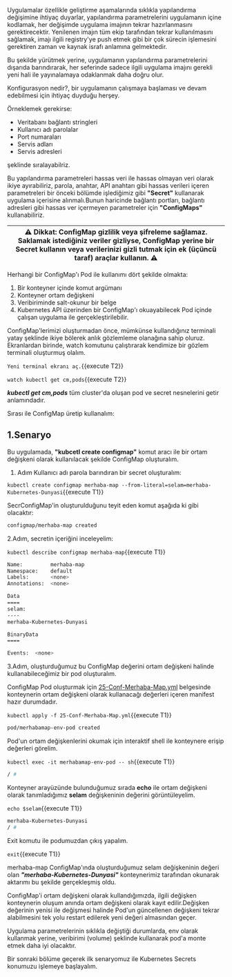 Uygulamalar özellikle geliştirme aşamalarında sıklıkla yapılandırma değişimine ihtiyaç duyarlar, yapılandırma parametrelerini uygulamanın içine kodlamak, her değişimde uygulama imajının tekrar hazırlanmasını gerektirecektir. Yenilenen imajın tüm ekip tarafından tekrar kullanılmasını sağlamak, imajı ilgili registry'ye push etmek gibi bir çok sürecin işlemesini gerektiren zaman ve kaynak israfı anlamına gelmektedir.

Bu şekilde yürütmek yerine, uygulamanın yapılandırma parametrelerini dışarıda barındırarak, her seferinde sadece ilgili uygulama imajını gerekli yeni hali ile yayınalamaya odaklanmak daha doğru olur.

Konfigurasyon nedir?, bir uygulamanın çalışmaya başlaması ve devam edebilmesi için ihtiyaç duyduğu herşey.

Örneklemek gerekirse:

* Veritabanı bağlantı stringleri
* Kullanıcı adı parolalar
* Port numaraları
* Servis adları
* Servis adresleri

şeklinde sıralayabilriz.

Bu yapılandırma parametreleri hassas veri ile hassas olmayan veri olarak ikiye ayırabiliriz, parola, anahtar, API anahtarı gibi hassas verileri içeren parametreleri bir önceki bölümde işlediğimiz gibi **"Secret"** kullanarak uygulama içerisine alınmalı.Bunun haricinde bağlantı portları, bağlantı adresleri gibi hassas ver içermeyen parametreler için **"ConfigMaps"** kullanabiliriz.

| ⚠ Dikkat: ConfigMap gizlilik veya şifreleme sağlamaz. Saklamak istediğiniz veriler gizliyse, ConfigMap yerine bir Secret kullanın veya verilerinizi gizli tutmak için ek (üçüncü taraf) araçlar kullanın. ⚠|
| --- |  

Herhangi bir ConfigMap'ı Pod ile kullanımı dört şekilde olmakta:

1. Bir konteyner içinde komut argümanı
2. Konteyner ortam değişkeni
3. Veribiriminde salt-okunur bir belge
4. Kubernetes API üzerinden bir ConfigMap'ı okuayabilecek Pod içinde çalışan uygulama ile gerçekleştirilebilir.

ConfigMap'lerimizi oluşturmadan önce, mümkünse kullandığınız terminali yatay şeklinde ikiye bölerek anlık gözlemleme olanağına sahip oluruz.
Ekranlardan birinde, watch komutunu çalıştırarak kendimize bir gözlem terminali oluşturmuş olalım.

`Yeni terminal ekranı aç.`{{execute T2}}

`watch kubectl get cm,pods`{{execute T2}}

***kubectl get cm,pods*** tüm cluster'da oluşan pod ve secret nesnelerini getir anlamındadır.

Sırası ile ConfigMap üretip kullanalım:

## 1.Senaryo

Bu uygulamada, **"kubcetl create configmap"** komut aracı ile bir ortam değişkeni olarak kullanılacak şekilde ConfigMap oluşturalım.

1. Adım Kullanıcı adı parola barındıran bir secret oluşturalım:

`kubectl create configmap merhaba-map --from-literal=selam=merhaba-Kubernetes-Dunyasi`{{execute T1}}

SecrConfigMap'in oluşturulduğunu teyit eden komut aşağıda ki gibi olacaktır:

```bash
configmap/merhaba-map created
```

2.Adım, secretin içeriğini inceleyelim:

`kubectl describe configmap merhaba-map`{{execute T1}}

```bash
Name:         merhaba-map
Namespace:    default
Labels:       <none>
Annotations:  <none>

Data
====
selam:
----
merhaba-Kubernetes-Dunyasi

BinaryData
====

Events:  <none>
```

3.Adım, oluşturduğumuz bu ConfigMap değerini ortam değişkeni halinde kullanabileceğimiz bir pod oluşturalım.

ConfigMap Pod oluşturmak için  [25-Conf-Merhaba-Map.yml](./assets/25-Conf-Merhaba-Map.yml) belgesinde konteynerin ortam değişkeni olarak kullanacağı değerleri içeren manifest hazır durumdadır.

`kubectl apply -f 25-Conf-Merhaba-Map.yml`{{execute T1}}

```bash
pod/merhabamap-env-pod created
```

Pod'un ortam değişkenlerini okumak için interaktif shell ile konteynere erişip değerleri görelim.

`kubectl exec -it merhabamap-env-pod -- sh`{{execute T1}}

```bash
/ #
```

Konteyner arayüzünde bulunduğumuz sırada **echo** ile ortam değişkeni olarak tanımladığımız **selam** değişkeninin değerini görüntüleyelim.

`echo $selam`{{execute T1}}

```bash
merhaba-Kubernetes-Dunyasi
/ #
```

Exit komutu ile podumuzdan çıkış yapalım.

`exit`{{execute T1}}

merhaba-map ConfigMap'ında oluşturduğumuz selam değişkeninin değeri olan ***"merhaba-Kubernetes-Dunyasi"*** konteynerimiz tarafından okunarak aktarımı bu şekilde gerçekleşmiş oldu.

ConfigMap'i ortam değişkeni olarak kullandığımızda, ilgili değişken konteynerin oluşum anında ortam değişkeni olarak kayıt edilir.Değişken değerinin yenisi ile değişmesi halinde Pod'un güncellenen değişkeni tekrar alabilmesini tek yolu restart edilerek yeni değeri almasından geçer.

Uygulama parametrelerinin sıklıkla değiştiği durumlarda, env olarak kullanmak yerine, veribirimi (volume) şeklinde kullanarak pod'a monte etmek daha iyi olacaktır.

Bir sonraki bölüme geçerek ilk senaryomuz ile Kubernetes Secrets konumuzu işlemeye başlayalım.
